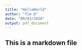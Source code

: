 ```yaml
---
title: "HelloWorld"
author: "Tim D"
date: "09/03/2020"
output: pdf_document
---
```

## This is a markdown file